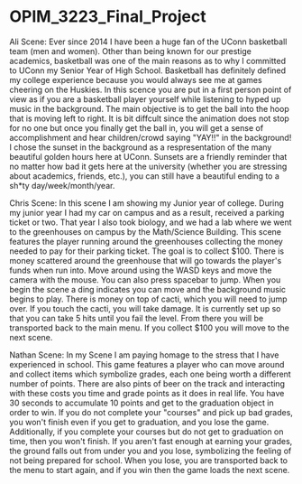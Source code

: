 # OPIM_3223_Final_Project

Ali Scene: 
Ever since 2014 I have been a huge fan of the UConn basketball team (men and women). Other than being known for our prestige academics, basketball was one of the main reasons as to why I committed to UConn my Senior Year of High School. Basketball has definitely defined my college experience because you would always see me at games cheering on the Huskies. In this scence you are put in a first person point of view as if you are a basketball player yourself while listening to hyped up music in the background. The main objective is to get the ball into the hoop that is moving left to right. It is bit diffcult since the animation does not stop for no one but once you finally get the ball in, you will get a sense of accomplishment and hear children/crowd saying "YAY!!" in the background! I chose the sunset in the background as a respresentation of the many beautiful golden hours here at UConn. Sunsets are a friendly reminder that no matter how bad it gets here at the university (whether you are stressing about academics, friends, etc.), you can still have a beautiful ending to a sh*ty day/week/month/year. 

Chris Scene:
In this scene I am showing my Junior year of college. During my junior year I had my car on campus and as a result, received a parking ticket or two. That year I also took biology, and we had a lab where we went to the greenhouses on campus by the Math/Science Building. This scene features the player running around the greenhouses collecting the money needed to pay for their parking ticket. The goal is to collect $100. There is money scattered around the greenhouse that will go towards the player's funds when run into. Move around using the WASD keys and move the camera with the mouse. You can also press spacebar to jump. When you begin the scene a ding indicates you can move and the background music begins to play. There is money on top of cacti, which you will need to jump over. If you touch the cacti, you will take damage. It is currently set up so that you can take 5 hits until you fail the level. From there you will be transported back to the main menu. If you collect $100 you will move to the next scene. 


Nathan Scene:
In my Scene I am paying homage to the stress that I have experienced in school. This game features a player who can move around and collect items which symbolize grades, each one being worth a different number of points. There are also pints of beer on the track and interacting with these costs you time and grade points as it does in real life. You have 30 seconds to accumulate 10 points and get to the graduation object in order to win. If you do not complete your "courses" and pick up bad grades, you won't finish even if you get to graduation, and you lose the game. Additionally, if you complete your courses but do not get to graduation on time, then you won't finish. If you aren't fast enough at earning your grades, the ground falls out from under you and you lose, symbolizing the feeling of not being prepared for school. When you lose, you are transported back to the menu to start again, and if you win then the game loads the next scene. 
